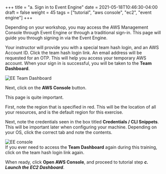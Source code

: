 +++
title = "a. Sign in to Event Engine"
date = 2021-05-18T10:46:30-04:00
draft = false
weight = 45 
tags = ["tutorial", "aws console", "ec2", "event engine"]
+++

Depending on your workshop, you may access the AWS Management Console through Event Engine or through a traditional sign-in. This page will guide you through signing in via the Event Engine.  
  
Your instructor will provide you with a special team hash login, and an AWS Account ID. 
Click the team hash login link. An email address will be requested for an OTP. This will help you access your temporary AWS account. When your sign in is successful, you will be taken to the **Team Dashboard**. 
  
![EE Team Dashboard](/images/hpc-aws-parallelcluster-workshop/EE_Dashboard.png)  
    
Next, click on the **AWS Console** button.  

This page is quite important.  
  
First, note the region that is specified in red. This will be the location of all your resources, and is the default region for this exercise.  
  
Next, note the credentials seen in the box titled **Credentials / CLI Snippets**. This will be important later when configuring your machine. Depending on your OS, click the correct tab and note the contents. 
  
![EE console](/images/hpc-aws-parallelcluster-workshop/EE_console_login.png)  
If you ever need to access the **Team Dashboard** again during this training, click on the team hash login link again.  
   
When ready, click **Open AWS Console**, and proceed to tutorial step ***c. Launch the EC2 Dashboard***. 
